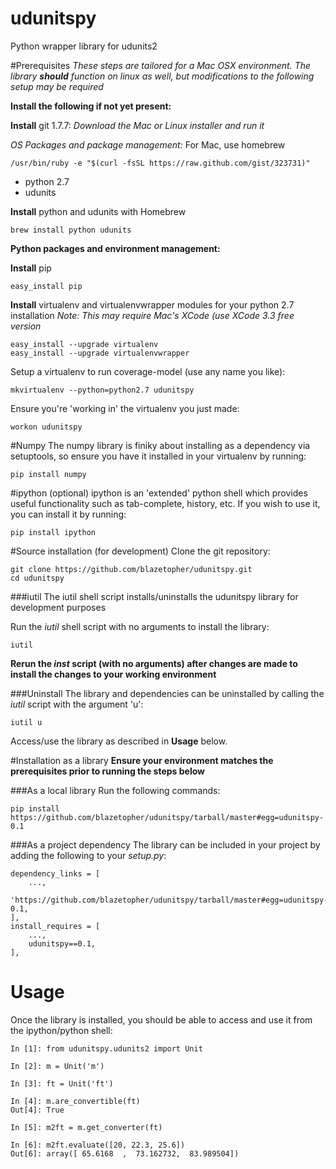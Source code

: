 udunitspy
==============

Python wrapper library for udunits2

#Prerequisites
*These steps are tailored for a Mac OSX environment.  The library **should** function on linux as well, but modifications to the following setup may be required*

**Install the following if not yet present:**

**Install** git 1.7.7:
*Download the Mac or Linux installer and run it*

*OS Packages and package management:*
For Mac, use homebrew

    /usr/bin/ruby -e "$(curl -fsSL https://raw.github.com/gist/323731)"

  * python 2.7
  * udunits


**Install** python and udunits with Homebrew
    
    brew install python udunits
    
**Python packages and environment management:**

**Install** pip

    easy_install pip

**Install** virtualenv and virtualenvwrapper modules for your python 2.7 installation
*Note: This may require Mac's XCode (use XCode 3.3 free version*

    easy_install --upgrade virtualenv
    easy_install --upgrade virtualenvwrapper


Setup a virtualenv to run coverage-model (use any name you like):

    mkvirtualenv --python=python2.7 udunitspy

Ensure you're 'working in' the virtualenv you just made:

    workon udunitspy

#Numpy
The numpy library is finiky about installing as a dependency via setuptools, so ensure you have it installed in your virtualenv by running:

    pip install numpy

#ipython (optional)
ipython is an 'extended' python shell which provides useful functionality such as tab-complete, history, etc.  If you wish to use it, you can install it by running:

    pip install ipython

#Source installation (for development)
Clone the git repository:

    git clone https://github.com/blazetopher/udunitspy.git
    cd udunitspy

###iutil
The iutil shell script installs/uninstalls the udunitspy library for development purposes

Run the *iutil* shell script with no arguments to install the library:

    iutil

**Rerun the *inst* script (with no arguments) after changes are made to install the changes to your working environment**

###Uninstall
The library and dependencies can be uninstalled by calling the *iutil* script with the argument 'u':

    iutil u

Access/use the library as described in **Usage** below.

#Installation as a library
**Ensure your environment matches the prerequisites prior to running the steps below**

###As a local library
Run the following commands:

    pip install https://github.com/blazetopher/udunitspy/tarball/master#egg=udunitspy-0.1

###As a project dependency
The library can be included in your project by adding the following to your *setup.py*:

    dependency_links = [
        ...,
        'https://github.com/blazetopher/udunitspy/tarball/master#egg=udunitspy-0.1,
    ],
    install_requires = [
        ...,
        udunitspy==0.1,
    ],

# Usage
Once the library is installed, you should be able to access and use it from the ipython/python shell:

    In [1]: from udunitspy.udunits2 import Unit

    In [2]: m = Unit('m')

    In [3]: ft = Unit('ft')

    In [4]: m.are_convertible(ft)
    Out[4]: True

    In [5]: m2ft = m.get_converter(ft)

    In [6]: m2ft.evaluate([20, 22.3, 25.6])
    Out[6]: array([ 65.6168  ,  73.162732,  83.989504])